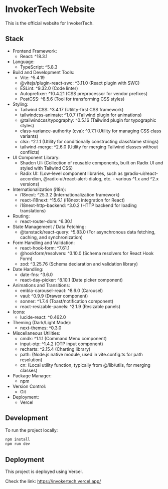 # InvokerTech Website

This is the official website for InvokerTech.

## Stack

   * Frontend Framework:
       * React: ^18.3.1
   * Language:
       * TypeScript: ^5.8.3
   * Build and Development Tools:
       * Vite: ^5.4.19
       * @vitejs/plugin-react-swc: ^3.11.0 (React plugin with SWC)
       * ESLint: ^9.32.0 (Code linter)
       * Autoprefixer: ^10.4.21 (CSS preprocessor for vendor prefixes)
       * PostCSS: ^8.5.6 (Tool for transforming CSS styles)
   * Styling:
       * Tailwind CSS: ^3.4.17 (Utility-first CSS framework)
       * tailwindcss-animate: ^1.0.7 (Tailwind plugin for animations)
       * @tailwindcss/typography: ^0.5.16 (Tailwind plugin for typographic styles)
       * class-variance-authority (cva): ^0.7.1 (Utility for managing CSS class variants)
       * clsx: ^2.1.1 (Utility for conditionally constructing className strings)
       * tailwind-merge: ^2.6.0 (Utility for merging Tailwind classes without conflicts)
   * UI Component Library:
       * Shadcn UI: (Collection of reusable components, built on Radix UI and styled with Tailwind CSS)
       * Radix UI: (Low-level component libraries, such as @radix-ui/react-accordion, @radix-ui/react-alert-dialog, etc. - various ^1.x and ^2.x
         versions)
   * Internationalization (i18n):
       * i18next: ^25.3.2 (Internationalization framework)
       * react-i18next: ^15.6.1 (i18next integration for React)
       * i18next-http-backend: ^3.0.2 (HTTP backend for loading translations)
   * Routing:
       * react-router-dom: ^6.30.1
   * State Management / Data Fetching:
       * @tanstack/react-query: ^5.83.0 (For asynchronous data fetching, caching, and synchronization)
   * Form Handling and Validation:
       * react-hook-form: ^7.61.1
       * @hookform/resolvers: ^3.10.0 (Schema resolvers for React Hook Form)
       * zod: ^3.25.76 (Schema declaration and validation library)
   * Date Handling:
       * date-fns: ^3.6.0
       * react-day-picker: ^8.10.1 (Date picker component)
   * Animations and Transitions:
       * embla-carousel-react: ^8.6.0 (Carousel)
       * vaul: ^0.9.9 (Drawer component)
       * sonner: ^1.7.4 (Toast/notification component)
       * react-resizable-panels: ^2.1.9 (Resizable panels)
   * Icons:
       * lucide-react: ^0.462.0
   * Theming (Dark/Light Mode):
       * next-themes: ^0.3.0
   * Miscellaneous Utilities:
       * cmdk: ^1.1.1 (Command Menu component)
       * input-otp: ^1.4.2 (OTP input component)
       * recharts: ^2.15.4 (Charting library)
       * path: (Node.js native module, used in vite.config.ts for path resolution)
       * cn: (Local utility function, typically from @/lib/utils, for merging classes)
   * Package Manager:
       * npm
   * Version Control:
       * Git
   * Deployment:
       * Vercel

       
## Development

To run the project locally:

```bash
npm install
npm run dev
```

## Deployment

This project is deployed using Vercel.

Check the link: https://invokertech.vercel.app/
